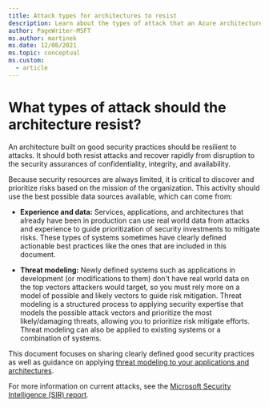 ```yaml
---
title: Attack types for architectures to resist
description: Learn about the types of attack that an Azure architecture should resist. An architecture built on good security practices should be resilient to attacks.
author: PageWriter-MSFT
ms.author: martinek
ms.date: 12/08/2021
ms.topic: conceptual
ms.custom:
  - article
---
```


# What types of attack should the architecture resist?

An architecture built on good security practices should be resilient to attacks. It should both resist attacks and recover rapidly from disruption to the security assurances of confidentiality, integrity, and availability.

Because security resources are always limited, it is critical to discover and prioritize risks based on the mission of the organization. This activity should use the best possible data sources available, which can come from:

- **Experience and data:** Services, applications, and architectures that already have been in production can use real world data from attacks and experience to guide prioritization of security investments to mitigate risks. These types of systems sometimes have clearly defined actionable best practices like the ones that are included in this document.

- **Threat modeling:** Newly defined systems such as applications in development (or modifications to them) don't have real world data on the top vectors attackers would target, so you must rely more on a model of possible and likely vectors to guide risk mitigation. Threat modeling is a structured process to applying security expertise that models the possible attack vectors and prioritize the most likely/damaging threats, allowing you to prioritize risk mitigate efforts. Threat modeling can also be applied to existing systems or a combination of systems.

This document focuses on sharing clearly defined good security practices as well as guidance on applying [threat modeling to your applications and architectures](./design-apps-services.md).

For more information on current attacks, see the [Microsoft Security Intelligence (SIR) report](https://www.microsoft.com/sir).

